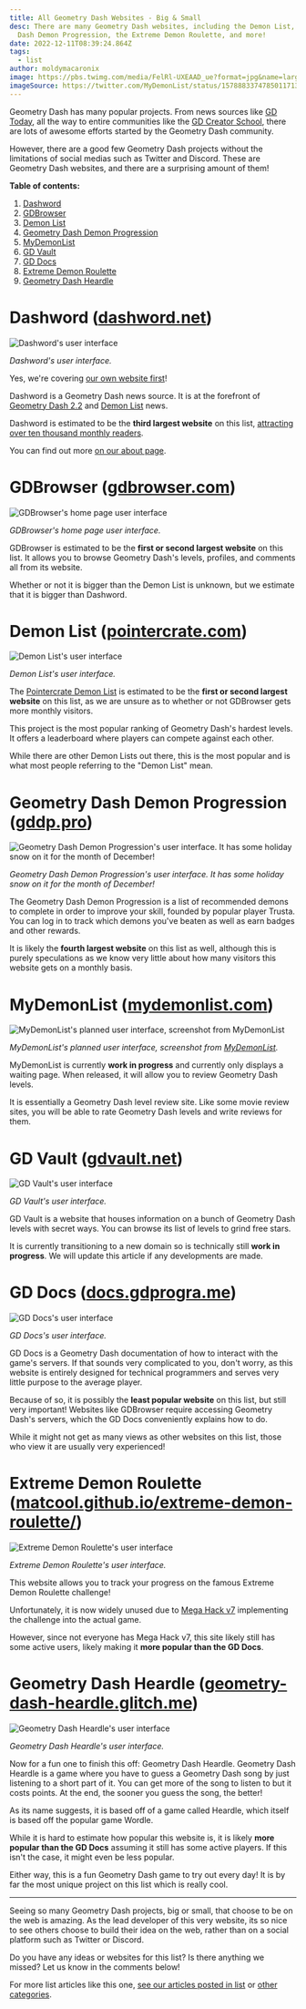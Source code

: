 ```yaml
---
title: All Geometry Dash Websites - Big & Small
desc: There are many Geometry Dash websites, including the Demon List, Geometry
  Dash Demon Progression, the Extreme Demon Roulette, and more!
date: 2022-12-11T08:39:24.864Z
tags:
  - list
author: moldymacaronix
image: https://pbs.twimg.com/media/FelRl-UXEAAD_ue?format=jpg&name=large
imageSource: https://twitter.com/MyDemonList/status/1578883374785011713
---
```

Geometry Dash has many popular projects. From news sources like [GD Today](https://twitter.com/today_gd), all the way to entire communities like the [GD Creator School](/authors/gdcs/), there are lots of awesome efforts started by the Geometry Dash community.

However, there are a good few Geometry Dash projects without the limitations of social medias such as Twitter and Discord. These are Geometry Dash websites, and there are a surprising amount of them!

**Table of contents:**

1. [Dashword](#dashword-(dashword.net))
2. [GDBrowser](#gdbrowser-(gdbrowser.com))
3. [Demon List](#demon-list-(pointercrate.com))
4. [Geometry Dash Demon Progression](#geometry-dash-demon-progression-(gddp.pro))
5. [MyDemonList](#mydemonlist-(mydemonlist.com))
6. [GD Vault](#gd-vault-(gdvault.net))
7. [GD Docs](#gd-docs-(docs.gdprogra.me))
8. [Extreme Demon Roulette](#extreme-demon-roulette-(matcool.github.io%2Fextreme-demon-roulette%2F))
9. [Geometry Dash Heardle](#geometry-dash-heardle-(geometry-dash-heardle.glitch.me))


# Dashword ([dashword.net](/))

![Dashword's user interface](https://media.discordapp.net/attachments/392087938239954950/1051415901506912266/image.png)

*Dashword's user interface.*

Yes, we're covering [our own website first](/)!

Dashword i﻿s a Geometry Dash news source. It is at the forefront of [Geometry Dash 2.2](/categories/2.2/) and [Demon List](/categories/demonlist/) news.

Dashword is estimated to be the **third largest website** on this list, [attracting over ten thousand monthly readers](https://www.dashword.net/posts/dashword-surpasses-10-000-monthly-readers/).

You can find out more [on our about page](/about/).

# GDBrowser ([gdbrowser.com](https://gdbrowser.com/))

![GDBrowser's home page user interface](https://media.discordapp.net/attachments/392087938239954950/1051415595742142524/image.png?width=1384&height=675)

*GDBrowser's home page user interface.*

G﻿DBrowser is estimated to be the **first or second largest website** on this list. It allows you to browse Geometry Dash's levels, profiles, and comments all from its website.

Whether or not it is bigger than the Demon List is unknown, but we estimate that it is bigger than Dashword.

# Demon List ([pointercrate.com](https://pointercrate.com/))

![Demon List's user interface](https://media.discordapp.net/attachments/392087938239954950/1051415159068950568/image.png)

*Demon List's user interface.*

The [Pointercrate Demon List](/categories/demonlist/) is estimated to be the **first or second largest website** on this list, as we are unsure as to whether or not GDBrowser gets more monthly visitors.

This project is the most popular ranking of Geometry Dash's hardest levels. It offers a leaderboard where players can compete against each other.

While there are other Demon Lists out there, this is the most popular and is what most people referring to the "Demon List" mean.

# Geometry Dash Demon Progression ([gddp.pro](https://gddp.pro/))

![Geometry Dash Demon Progression's user interface. It has some holiday snow on it for the month of December!](https://media.discordapp.net/attachments/392087938239954950/1051414763604815872/image.png?width=781&height=675)

*Geometry Dash Demon Progression's user interface. It has some holiday snow on it for the month of December!*

The Geometry Dash Demon Progression is a list of recommended demons to complete in order to improve your skill, founded by popular player Trusta. You can log in to track which demons you've beaten as well as earn badges and other rewards.

It is likely the **fourth largest website** on this list as well, although this is purely speculations as we know very little about how many visitors this website gets on a monthly basis.

# MyDemonList ([mydemonlist.com](https://mydemonlist.com/))

![MyDemonList's planned user interface, screenshot from MyDemonList](https://pbs.twimg.com/media/FelRlTLWYAIny6E?format=jpg&name=large)

*MyDemonList's planned user interface, screenshot from [MyDemonList](https://twitter.com/MyDemonList/status/1578883374785011713).*

MyDemonList is currently **work in progress** and currently only displays a waiting page. When released, it will allow you to review Geometry Dash levels.

It is essentially a Geometry Dash level review site. Like some movie review sites, you will be able to rate Geometry Dash levels and write reviews for them.

# GD Vault ([gdvault.net](http://vault.niffy.ml/))

![GD Vault's user interface](https://media.discordapp.net/attachments/392087938239954950/1051413840295886888/image.png?width=1399&height=675)

*GD Vault's user interface.*

G﻿D Vault is a website that houses information on a bunch of Geometry Dash levels with secret ways. You can browse its list of levels to grind free stars.

It is currently transitioning to a new domain so is technically still **work in progress**. We will update this article if any developments are made.

# GD Docs ([docs.gdprogra.me](https://docs.gdprogra.me/#/))

![GD Docs's user interface](https://media.discordapp.net/attachments/392087938239954950/1051413069118578740/image.png?width=1397&height=676)

*GD Docs's user interface.*

G﻿D Docs is a Geometry Dash documentation of how to interact with the game's servers. If that sounds very complicated to you, don't worry, as this website is entirely designed for technical programmers and serves very little purpose to the average player.

Because of so, it is possibly the **least popular website** on this list, but still very important! Websites like GDBrowser require accessing Geometry Dash's servers, which the GD Docs conveniently explains how to do.

While it might not get as many views as other websites on this list, those who view it are usually very experienced!

# Extreme Demon Roulette ([matcool.github.io/extreme-demon-roulette/](https://matcool.github.io/extreme-demon-roulette/))

![Extreme Demon Roulette's user interface](https://media.discordapp.net/attachments/392087938239954950/1051413553451638814/image.png)

*Extreme Demon Roulette's user interface.*

This website allows you to track your progress on the famous Extreme Demon Roulette challenge!

Unfortunately, it is now widely unused due to [Mega Hack v7](/posts/5-must-have-geometry-dash-mods-that-you-need-right-now/) implementing the challenge into the actual game.

However, since not everyone has Mega Hack v7, this site likely still has some active users, likely making it **more popular than the GD Docs**.

# Geometry Dash Heardle ([geometry-dash-heardle.glitch.me](https://geometry-dash-heardle.glitch.me/))

![Geometry Dash Heardle's user interface](https://media.discordapp.net/attachments/392087938239954950/1051413287033638972/image.png?width=1323&height=676)

*Geometry Dash Heardle's user interface.*

Now for a fun one to finish this off: Geometry Dash Heardle. Geometry Dash Heardle is a game where you have to guess a Geometry Dash song by just listening to a short part of it. You can get more of the song to listen to but it costs points. At the end, the sooner you guess the song, the better!

A﻿s its name suggests, it is based off of a game called Heardle, which itself is based off the popular game Wordle.

While it is hard to estimate how popular this website is, it is likely **more popular than the GD Docs** assuming it still has some active players. If this isn't the case, it might even be less popular.

Either way, this is a fun Geometry Dash game to try out every day! It is by far the most unique project on this list which is really cool.

---

Seeing so many Geometry Dash projects, big or small, that choose to be on the web is amazing. As the lead developer of this very website, its so nice to see others choose to build their idea on the web, rather than on a social platform such as Twitter or Discord.

Do you have any ideas or websites for this list? Is there anything we missed? Let us know in the comments below!

For more list articles like this one, [see our articles posted in list](/categories/list/) or [other categories](/categories/).